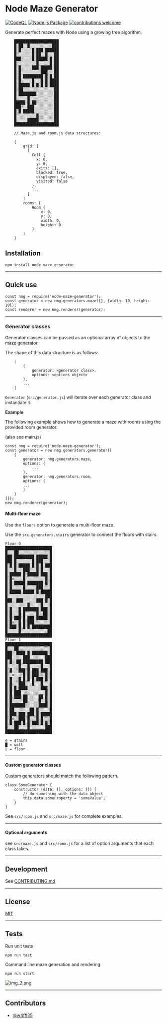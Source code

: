 # Node Maze Generator

[![CodeQL](https://github.com/w4ffl35/node-maze-generator/actions/workflows/codeql.yml/badge.svg)](https://github.com/w4ffl35/node-maze-generator/actions/workflows/codeql.yml) [![Node.js Package](https://github.com/w4ffl35/node-maze-generator/actions/workflows/npm-publish.yml/badge.svg)](https://github.com/w4ffl35/node-maze-generator/actions/workflows/npm-publish.yml)
[![contributions welcome](https://img.shields.io/badge/contributions-welcome-brightgreen.svg?style=flat)](https://github.com/dwyl/esta/issues)

Generate perfect mazes with Node using a growing tree algorithm.

        ████████████████████
        █░██░░█░░░░░░░░░░███
        █░█░░░░░█░███░██████
        █░░░░░░░█░██░░█░░░██
        ███░░░░░█░█████░█░██
        █░░░░░░░░░█░░░░░█░██
        █░█░░░░░███░█████░██
        █░█░░░░░░░░░███░░░██
        █░█░█████████░█░█░██
        █░█░░░░░█░░░█░█░████
        █░█████░█░█░█░█░████
        █░██░░░░░░░░░░░░░░██
        █░████████░░░░░░░░██
        █░░░░░█░░░░░░░░░░░██
        █████░█░██░░░░░░░░██
        ███░░░███░░░░░░░░░██
        █░█░█████░░░░░░░░░██
        █░░░░░░░░░█░░░░░░░██
        █░░░░░█████░░░░░░░██
        ████████████████████
        
        // Maze.js and room.js data structures:

        {
            grid: [
              [
                Cell {
                  x: 0,
                  y: 0,
                  exits: [],
                  blocked: true,
                  displayed: false,
                  visited: false
                },
                ...
              ]
            ]
            rooms: [
                Room {
                    x: 0,
                    y: 0,
                    width: 0,
                    height: 0
                }
            ]
        }

## Installation

    npm install node-maze-generator

---

## Quick use

    const nmg = require('node-maze-generator');
    const generator = new nmg.generators.maze({}, {width: 10, height: 10});
    const renderer = new nmg.renderer(generator);

---

### Generator classes

Generator classes can be passed as an optional array of objects to the maze generator.

The shape of this data structure is as follows:

        [
            {
                generator: <generator class>,
                options: <options object>
            },
            ...
        ]

`Generator` (`src/generator.js`) will iterate over each generator class and instantiate it.

**Example**

The following example shows how to generate a maze with rooms using the provided room generator.

(also see main.js)

    const nmg = require('node-maze-generator');
    const generator = new nmg.generators.generator([
        {
            generator: nmg.generators.maze,
            options: {
                ...
            },
            generator: nmg.generators.room,
            options: {
            ...
            }
        }
    ]});
    new nmg.renderer(generator);

#### Multi-floor maze

Use the `floors` option to generate a multi-floor maze.

Use the `src.generators.stairs` generator to connect the floors with stairs.

    Floor 0
    █████████████████████
    █░░░██░░░░░░░░░░░░░░█
    ███░█████████░█████░█
    ███░█░░░░░░░█░███░░░█
    █░█░█░█████░█░█░█░███
    █░░░█░░░███░░░█░█░░░█
    █░█████░█░█████░███░█
    █░█⚙░░░░█░░░░░░░░░█░█
    █░█░█████░███████░█░█
    █░█░░░░░█░░░░░███░░░█
    █░█████░█████░█░█████
    █░░░░░░░░░░░░░░░░░███
    ███░░███░░░░░░███░█░█
    █░░░░░░░░░█░░░░░█░░░█
    █░█░░░█░███████░███░█
    █░█░░░█░█░░░░░█░░██░█
    █░█░███░█░███░█████░█
    █░█⚙░░█░█░███░░░░░░░█
    █░███░█░█░█░█████████
    █░░░░░█░░░░░░░░░░░░██
    █████████████████████
    Floor 1
    █████████████████████
    █░░░██░░░░░░░░░░░░░░█
    ███░░████░█░███████░█
    ███░░░░░███░░░░░░░███
    █░█░░██░█████████░███
    █░░░░░█░░░█░░░░░█░░░█
    █░█░░░███░█░███░███░█
    █░░⚙░░░░█░█░███░░░█░█
    █░█░░░█░█░█░█░███░█░█
    █░█░░░███░░░█░░░█░░░█
    █░█░█░████░░░░░░███░█
    █░█░███░░░░░░░░░░░█░█
    █░█░███░██░░░░░██░█░█
    █░█░░░░░██░░░░░█░░█░█
    █░███████░░░░░░████░█
    █░██░░░░░░░██░█░░░░░█
    █░███░███░███░█░█████
    █░█⚙░░███░█░░░█░█░░░█
    █░█░███░█░█░███░█░█░█
    █░░░██░░░░█░░░░░░░███
    █████████████████████

    ⚙ = stairs
    █ = wall
    ░ = floor


---

#### Custom generator classes

Custom generators should match the following pattern.

    class SomeGenerator {
        constructor (data: {}, options: {}) {
            // do something with the data object
            this.data.someProperty = 'someValue';
        }
    }

See `src/room.js` and `src/maze.js` for complete examples.

---

#### Optional arguments

see `src/maze.js` and `src/room.js` for a list of option arguments that each class takes.
    
---

## Development

See [CONTRIBUTING.md](CONTRIBUTING.md)

---

## License

[MIT](LICENSE)

---

## Tests

Run unit tests

    npm run test

Command line maze generation and rendering
    
    npm run start

![img_2.png](sample_maze_output.png)

---

## Contributors

  - [@w4ffl35](https://github.com/w4ffl35)
